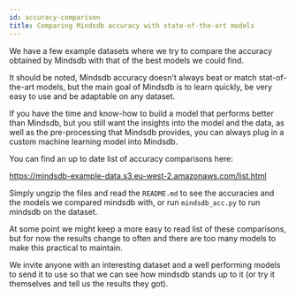 ```yaml
---
id: accuracy-comparison
title: Comparing Mindsdb accuracy with state-of-the-art models
---
```


We have a few example datasets where we try to compare the accuracy obtained by Mindsdb with that of the best models we could find.

It should be noted, Mindsdb accuracy doesn't always beat or match stat-of-the-art models, but the main goal of Mindsdb is to learn quickly, be very easy to use and be adaptable on any dataset.

If you have the time and know-how to build a model that performs better than Mindsdb, but you still want the insights into the model and the data, as well as the pre-processing that Mindsdb provides, you can always plug in a custom machine learning model into Mindsdb.

You can find an up to date list of accuracy comparisons here:

https://mindsdb-example-data.s3.eu-west-2.amazonaws.com/list.html

Simply ungzip the files and read the `README.md` to see the accuracies and the models we compared mindsdb with, or run `mindsdb_acc.py` to run mindsdb on the dataset.

At some point we might keep a more easy to read list of these comparisons, but for now the results change to often and there are too many models to make this practical to maintain.

We invite anyone with an interesting dataset and a well performing models to send it to use so that we can see how mindsdb stands up to it (or try it themselves and tell us the results they got).
